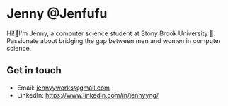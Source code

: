 # Jenny @Jenfufu 

Hi!👋I'm Jenny, a computer science student at Stony Brook University 📖.
Passionate about bridging the gap between men and women in computer science.

## Get in touch
- Email: jennyyworks@gmail.com
- LinkedIn: https://www.linkedin.com/in/jennyyng/

<!--
**Jenfufu/Jenfufu** is a ✨ _special_ ✨ repository because its `README.md` (this file) appears on your GitHub profile.

Here are some ideas to get you started:

- 🔭 I’m currently working on ...
- 🌱 I’m currently learning ...
- 👯 I’m looking to collaborate on ...
- 🤔 I’m looking for help with ...
- 💬 Ask me about ...
- 📫 How to reach me: ...
- 😄 Pronouns: ...
- ⚡ Fun fact: ...
-->

